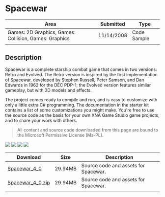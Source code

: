 # Spacewar

|Area|Submitted|Type|
|-|-|-|
Games: 2D Graphics, Games: Collision, Games: Graphics|11/14/2008|Code Sample
||||

## Description

Spacewar is a complete starship combat game that comes in two versions: Retro and Evolved. The Retro version is inspired by the first implementation of Spacewar, developed by Stephen Russell, Peter Samson, and Dan Edwards in 1962 for the DEC PDP-1; the Evolved version features similar gameplay, but with 3D models and effects.

The project comes ready to compile and run, and is easy to customize with only a little extra C# programming. The documentation in the starter kit contains a list of some customizations you might make. You're free to use the source code as the basis for your own XNA Game Studio game projects, and to share your work with others.

> All content and source code downloaded from this page are bound to the Microsoft Permissive License (Ms-PL).

![](https://github.com/simondarksidej/XNAGameStudio/blob/master/Images/Spacewar1_thumb.jpg?raw=true)
![](https://github.com/simondarksidej/XNAGameStudio/blob/master/Images/Spacewar2_thumb.jpg?raw=true)
![](https://github.com/simondarksidej/XNAGameStudio/blob/master/Images/Spacewar3_thumb.jpg?raw=true)
![](https://github.com/simondarksidej/XNAGameStudio/blob/master/Images/Spacewar4_thumb.jpg?raw=true)

Download | Size | Description
---|---|---|
[Spacewar_4_0](https://github.com/simondarksidej/XNAGameStudio/tree/master/Samples/Spacewar_4_0) | 29.94MB | Source code and assets for Spacewar.
[Spacewar_4_0.zip](https://github.com/simondarksidej/XNAGameStudioZips/raw/zips/Spacewar_4_0.zip) | 29.94MB | Source code and assets for Spacewar.
||||
